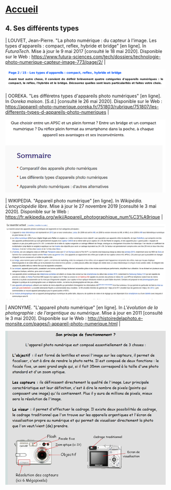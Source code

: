 # [Accueil](index.md)

## 4. Ses différents types

| LOUVET, Jean-Pierre. "La photo numérique : du capteur à l'image. Les types d'appareils : compact, reflex, hybride et bridge" [en ligne]. In *FuturaTech*. Mise à jour le 9 mai 2017 [consulté le 18 mai 2020]. Disponible sur le Web : <https://www.futura-sciences.com/tech/dossiers/technologie-photo-numerique-capteur-image-773/page/2/>  |

[<img src="images/types1.PNG">](pdf/photonumérique.pdf)


| OOREKA. "Les différetns types d'appareils photo numériques" [en ligne]. In *Ooreka maison*. [S.d.] [consulté le 26 mai 2020]. Disponible sur le Web : <https://appareil-photo-numerique.ooreka.fr/751803/rubrique/751807/les-differents-types-d-appareils-photo-numeriques> |

![Image](images/types2.PNG)



| WIKIPEDIA. "Appareil photo numérique" [en ligne]. In *Wikipédia. L'encyclopédie libre*. Mise à jour le 27 novembre 2019 [consulté le 3 mai 2020]. Disponible sur le Web : <https://fr.wikipedia.org/wiki/Appareil_photographique_num%C3%A9rique> |

![Image](images/types3.PNG)

|  ANONYME. "L'appareil photo numérique" [en ligne]. In *L'évolution de la photographie : de l'argentique au numérique*. Mise à jour en 2011 [consulté le 3 mai 2020]. Disponible sur le Web : <http://histoiredelaphoto.e-monsite.com/pages/l-appareil-photo-numerique.html>  |

![Image](images/types4.PNG)







